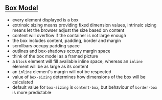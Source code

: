 ## [Box Model](https://web.dev/learn/css/box-model/)

- every element displayed is a box
- extrinsic sizing means providing fixed dimension values, intrinsic sizing means let the browser adjust the size based on content
- content will overflow if the container is not large enough
- the box includes content, padding, border and margin
- scrollbars occupy padding space
- outlines and box-shadows occupy margin space
- think of the box model as a framed picture
- a `block` element will fill available inline space, whereas an `inline` element will be as large as its content
- an `inline` element's margin will not be respected
- value of `box-sizing` determines how dimensions of the box will be calculated
- default value for `box-sizing` is `content-box`, but behaviour of `border-box` is more predictable
